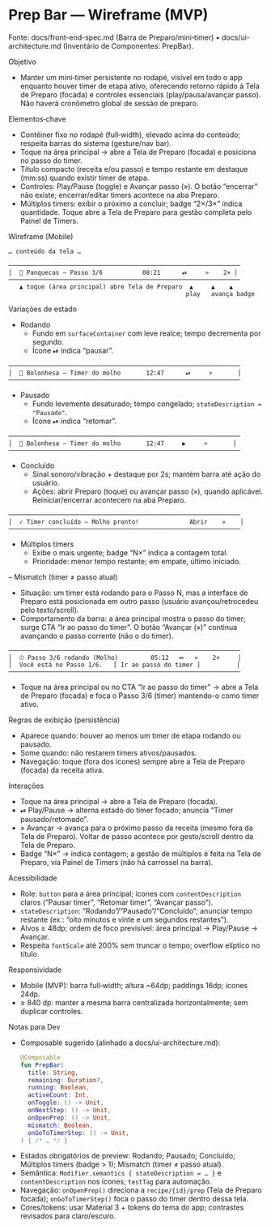 # Prep Bar — Wireframe (MVP)

Fonte: docs/front-end-spec.md (Barra de Preparo/mini‑timer) • docs/ui-architecture.md (Inventário de Componentes: PrepBar).

Objetivo
- Manter um mini‑timer persistente no rodapé, visível em todo o app enquanto houver timer de etapa ativo, oferecendo retorno rápido à Tela de Preparo (focada) e controles essenciais (play/pausa/avançar passo). Não haverá cronômetro global de sessão de preparo.

Elementos‑chave
- Contêiner fixo no rodapé (full‑width), elevado acima do conteúdo; respeita barras do sistema (gesture/nav bar).
- Toque na área principal → abre a Tela de Preparo (focada) e posiciona no passo do timer.
- Título compacto (receita e/ou passo) e tempo restante em destaque (mm:ss) quando existir timer de etapa.
- Controles: Play/Pause (toggle) e Avançar passo (»). O botão “encerrar” não existe; encerrar/editar timers acontece na aba Preparo.
- Múltiplos timers: exibir o próximo a concluir; badge “2×/3×” indica quantidade. Toque abre a Tela de Preparo para gestão completa pelo Painel de Timers.

Wireframe (Mobile)

```
… conteúdo da tela …

────────────────────────────────────────────────────────────────
│  🍳 Panquecas — Passo 3/6           08:21      ⏯     »    2× │
────────────────────────────────────────────────────────────────
   ▲ toque (área principal) abre Tela de Preparo  ▲     ▲    ▲
                                                 play   avança badge
```

Variações de estado
- Rodando
  - Fundo em `surfaceContainer` com leve realce; tempo decrementa por segundo.
  - Ícone ⏯ indica “pausar”.

```
────────────────────────────────────────────────────────────────
│  🍝 Bolonhesa — Timer do molho       12:47      ⏯     »       │
────────────────────────────────────────────────────────────────
```

- Pausado
  - Fundo levemente desaturado; tempo congelado; `stateDescription = "Pausado"`.
  - Ícone ⏯ indica “retomar”.

```
────────────────────────────────────────────────────────────────
│  🍝 Bolonhesa — Timer do molho       12:47     ▶️     »       │
────────────────────────────────────────────────────────────────
```

- Concluído
  - Sinal sonoro/vibração + destaque por 2s; mantém barra até ação do usuário.
  - Ações: abrir Preparo (toque) ou avançar passo (»), quando aplicável. Reiniciar/encerrar acontecem na aba Preparo.

```
────────────────────────────────────────────────────────────────
│  ✓ Timer concluído — Molho pronto!              Abrir    »    │
────────────────────────────────────────────────────────────────
```

- Múltiplos timers
  - Exibe o mais urgente; badge “N×” indica a contagem total.
  - Prioridade: menor tempo restante; em empate, último iniciado.

– Mismatch (timer ≠ passo atual)
- Situação: um timer está rodando para o Passo N, mas a interface de Preparo está posicionada em outro passo (usuário avançou/retrocedeu pelo texto/scroll).
- Comportamento da barra: a área principal mostra o passo do timer; surge CTA “Ir ao passo do timer”. O botão “Avançar (»)” continua avançando o passo corrente (não o do timer).

```
────────────────────────────────────────────────────────────────
│  ⏱ Passo 3/6 rodando (Molho)         05:12   ⏯   »    2×     │
│  Você está no Passo 1/6.   [ Ir ao passo do timer ]          │
────────────────────────────────────────────────────────────────
```

- Toque na área principal ou no CTA “Ir ao passo do timer” → abre a Tela de Preparo (focada) e foca o Passo 3/6 (timer) mantendo-o como timer ativo.

Regras de exibição (persistência)
- Aparece quando: houver ao menos um timer de etapa rodando ou pausado.
- Some quando: não restarem timers ativos/pausados.
- Navegação: toque (fora dos ícones) sempre abre a Tela de Preparo (focada) da receita ativa.

Interações
- Toque na área principal → abre a Tela de Preparo (focada).
- ⏯ Play/Pause → alterna estado do timer focado; anuncia “Timer pausado/retomado”.
- » Avançar → avança para o próximo passo da receita (mesmo fora da Tela de Preparo). Voltar de passo acontece por gesto/scroll dentro da Tela de Preparo.
- Badge “N×” → indica contagem; a gestão de múltiplos é feita na Tela de Preparo, via Painel de Timers (não há carrossel na barra).

Acessibilidade
- Role: `button` para a área principal; ícones com `contentDescription` claros (“Pausar timer”, “Retomar timer”, “Avançar passo”).
- `stateDescription`: “Rodando”/“Pausado”/“Concluído”; anunciar tempo restante (ex.: “oito minutos e vinte e um segundos restantes”).
- Alvos ≥ 48dp; ordem de foco previsível: área principal → Play/Pause → Avançar.
- Respeita `fontScale` até 200% sem truncar o tempo; overflow elíptico no título.

Responsividade
- Mobile (MVP): barra full‑width; altura ~64dp; paddings 16dp; ícones 24dp.
- ≥ 840 dp: manter a mesma barra centralizada horizontalmente; sem duplicar controles.

Notas para Dev
- Composable sugerido (alinhado a docs/ui-architecture.md):
  ```kotlin
  @Composable
  fun PrepBar(
    title: String,
    remaining: Duration?,
    running: Boolean,
    activeCount: Int,
    onToggle: () -> Unit,
    onNextStep: () -> Unit,
    onOpenPrep: () -> Unit,
    mismatch: Boolean,
    onGoToTimerStep: () -> Unit,
  ) { /* … */ }
  ```
- Estados obrigatórios de preview: Rodando; Pausado; Concluído; Múltiplos timers (badge > 1); Mismatch (timer ≠ passo atual).
- Semântica: `Modifier.semantics { stateDescription = … }` e `contentDescription` nos ícones; `testTag` para automação.
- Navegação: `onOpenPrep()` direciona a `recipe/{id}/prep` (Tela de Preparo focada); `onGoToTimerStep()` foca o passo do timer dentro dessa tela.
- Cores/tokens: usar Material 3 + tokens do tema do app; contrastes revisados para claro/escuro.
